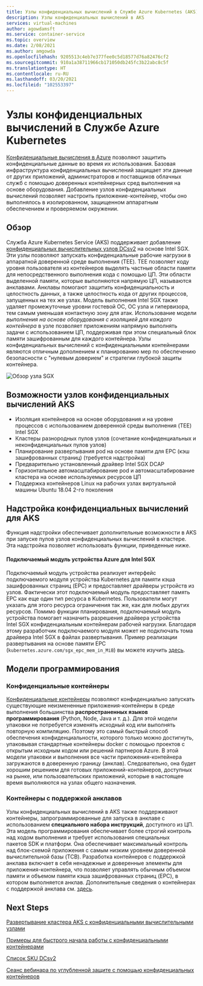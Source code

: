 ```yaml
---
title: Узлы конфиденциальных вычислений в Службе Azure Kubernetes (AKS)
description: Узлы конфиденциальных вычислений в AKS
services: virtual-machines
author: agowdamsft
ms.service: container-service
ms.topic: overview
ms.date: 2/08/2021
ms.author: amgowda
ms.openlocfilehash: 9205513c4eb7e377fee0c5d18577d76a82476cf2
ms.sourcegitcommit: 910a1a38711966cb171050db245fc3b22abc8c5f
ms.translationtype: HT
ms.contentlocale: ru-RU
ms.lasthandoff: 03/20/2021
ms.locfileid: "102553397"
---
```

# <a name="confidential-computing-nodes-on-azure-kubernetes-service"></a>Узлы конфиденциальных вычислений в Службе Azure Kubernetes

[Конфиденциальные вычисления в Azure](overview.md) позволяют защитить конфиденциальные данные во время их использования. Базовая инфраструктура конфиденциальных вычислений защищает эти данные от других приложений, администраторов и поставщиков облачных служб с помощью доверенных контейнерных сред выполнения на основе оборудования. Добавление узлов конфиденциальных вычислений позволяет настроить приложение-контейнер, чтобы оно выполнялось в изолированном, защищенном аппаратным обеспечением и проверяемом окружении.

## <a name="overview"></a>Обзор

Служба Azure Kubernetes Service (AKS) поддерживает добавление [конфиденциальных вычислительных узлов DCsv2](confidential-computing-enclaves.md) на основе Intel SGX. Эти узлы позволяют запускать конфиденциальные рабочие нагрузки в аппаратной доверенной среде выполнения (TEE). TEE позволяет коду уровня пользователя из контейнеров выделять частные области памяти для непосредственного выполнения кода с помощью ЦП. Эти области выделенной памяти, которые выполняются напрямую ЦП, называются анклавами. Анклавы помогают защитить конфиденциальность и целостность данных, а также целостность кода от других процессов, запущенных на тех же узлах. Модель выполнения Intel SGX также удаляет промежуточные уровни гостевой ОС, ОС узла и гипервизора, тем самым уменьшая контактную зону для атак. Использование модели *выполнения на основе оборудования с изоляцией для каждого контейнера* в узле позволяет приложениям напрямую выполнять задачи с использованием ЦП, поддерживая при этом специальный блок памяти зашифрованным для каждого контейнера. Узлы конфиденциальных вычислений с конфиденциальными контейнерами являются отличным дополнением к планированию мер по обеспечению безопасности с "нулевым доверием" и стратегии глубокой защиты контейнера.

![Обзор узла SGX](./media/confidential-nodes-aks-overview/sgxaksnode.jpg)

## <a name="aks-confidential-nodes-features"></a>Возможности узлов конфиденциальных вычислений AKS

- Изоляция контейнеров на основе оборудования и на уровне процессов с использованием доверенной среды выполнения (TEE) Intel SGX 
- Кластеры разнородных пулов узлов (сочетание конфиденциальных и неконфиденциальных пулов узлов)
- Планирование развертывания pod на основе памяти для EPC (кэш зашифрованных страниц) (требуется надстройка)
- Предварительно установленный драйвер Intel SGX DCAP
- Горизонтальное автомасштабирование pod и автомасштабирование кластера на основе используемых ресурсов ЦП
- Поддержка контейнеров Linux на рабочих узлах виртуальной машины Ubuntu 18.04 2-го поколения

## <a name="confidential-computing-add-on-for-aks"></a>Надстройка конфиденциальных вычислений для AKS
Функция надстройки обеспечивает дополнительные возможности в AKS при запуске пулов узлов конфиденциальных вычислений в кластере. Эта надстройка позволяет использовать функции, приведенные ниже.

#### <a name="azure-device-plugin-for-intel-sgx"></a>Подключаемый модуль устройства Azure для Intel SGX <a id="sgx-plugin"></a>

Подключаемый модуль устройства реализует интерфейс подключаемого модуля устройства Kubernetes для памяти кэша зашифрованных страниц (EPC) и предоставляет драйверы устройств из узлов. Фактически этот подключаемый модуль предоставляет память EPC как еще один тип ресурса в Kubernetes. Пользователи могут указать для этого ресурса ограничения так же, как для любых других ресурсов. Помимо функции планирования, подключаемый модуль устройства помогает назначить разрешения драйвера устройства Intel SGX конфиденциальным контейнерам рабочей нагрузки. Благодаря этому разработчик подключаемого модуля может не подключать тома драйвера Intel SGX в файлах развертывания. Пример реализации развертывания на основе памяти EPC (`kubernetes.azure.com/sgx_epc_mem_in_MiB`) вы можете изучить [здесь](https://github.com/Azure-Samples/confidential-computing/blob/main/containersamples/helloworld/helm/templates/helloworld.yaml).


## <a name="programming-models"></a>Модели программирования

### <a name="confidential-containers"></a>Конфиденциальные контейнеры

[Конфиденциальные контейнеры](confidential-containers.md) позволяют конфиденциально запускать существующие неизмененные приложения-контейнеры в среде выполнения большинства **распространенных языков программирования** (Python, Node, Java и т. д.). Для этой модели упаковки не потребуется изменять исходный код или выполнять повторную компиляцию. Поэтому это самый быстрый способ обеспечения конфиденциальности, которого только можно достигнуть, упаковывая стандартные контейнеры docker с помощью проектов с открытым исходным кодом или решений партнеров Azure. В этой модели упаковки и выполнения все части приложения-контейнера загружаются в доверенную границу (анклав). Следовательно, она будет хорошим решением для готовых приложений-контейнеров, доступных на рынке, или пользовательских приложений, которые в настоящее время выполняются на узлах общего назначения.

### <a name="enclave-aware-containers"></a>Контейнеры с поддержкой анклавов
Узлы конфиденциальных вычислений в AKS также поддерживают контейнеры, запрограммированные для запуска в анклаве с использованием **специального набора инструкций**, доступного из ЦП. Эта модель программирования обеспечивает более строгий контроль над ходом выполнения и требует использования специальных пакетов SDK и платформ. Она обеспечивает максимальный контроль над блок-схемой приложения с самым низким уровнем доверенной вычислительной базы (TCB). Разработка контейнеров с поддержкой анклава включает в себя ненадежные и доверенные элементы для приложения-контейнера, что позволяет управлять обычным объемом памяти и объемом памяти кэша зашифрованных страниц (EPC), в котором выполняется анклав. Дополнительные сведения о контейнерах с поддержкой анклава см. [здесь](enclave-aware-containers.md).

## <a name="next-steps"></a>Next Steps

[Развертывание кластера AKS с конфиденциальными вычислительными узлами](./confidential-nodes-aks-get-started.md)

[Примеры для быстрого начала работы с конфиденциальными контейнерами](https://github.com/Azure-Samples/confidential-container-samples)

[Список SKU DCsv2](../virtual-machines/dcv2-series.md)

[Сеанс вебинара по углубленной защите с помощью конфиденциальных контейнеров](https://www.youtube.com/watch?reload=9&v=FYZxtHI_Or0&feature=youtu.be)

<!-- LINKS - external -->
[Azure Attestation]: ../attestation/index.yml


<!-- LINKS - internal -->
[DC Virtual Machine]: /confidential-computing/virtual-machine-solutions
